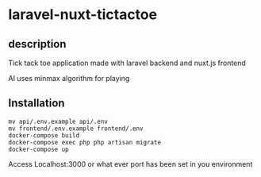 # laravel-nuxt-tictactoe


## description
Tick tack toe application made with laravel backend and nuxt.js frontend

AI uses minmax algorithm for playing


## Installation


```
mv api/.env.example api/.env
mv frontend/.env.example frontend/.env
docker-compose build
docker-compose exec php php artisan migrate
docker-compose up
```
Access Localhost:3000 or what ever port has been set in you environment